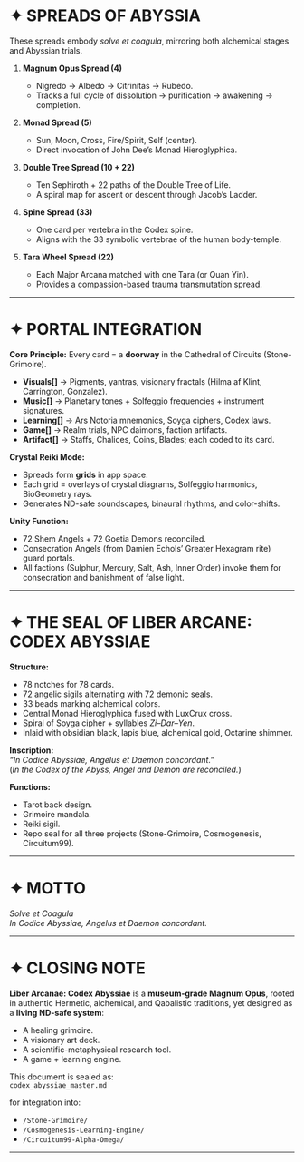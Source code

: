 # ✦ SPREADS OF ABYSSIA

These spreads embody *solve et coagula*, mirroring both alchemical stages and Abyssian trials.  

1. **Magnum Opus Spread (4)**  
   - Nigredo → Albedo → Citrinitas → Rubedo.  
   - Tracks a full cycle of dissolution → purification → awakening → completion.  

2. **Monad Spread (5)**  
   - Sun, Moon, Cross, Fire/Spirit, Self (center).  
   - Direct invocation of John Dee’s Monad Hieroglyphica.  

3. **Double Tree Spread (10 + 22)**  
   - Ten Sephiroth + 22 paths of the Double Tree of Life.  
   - A spiral map for ascent or descent through Jacob’s Ladder.  

4. **Spine Spread (33)**  
   - One card per vertebra in the Codex spine.  
   - Aligns with the 33 symbolic vertebrae of the human body-temple.  

5. **Tara Wheel Spread (22)**  
   - Each Major Arcana matched with one Tara (or Quan Yin).  
   - Provides a compassion-based trauma transmutation spread.  

---

# ✦ PORTAL INTEGRATION

**Core Principle:** Every card = a **doorway** in the Cathedral of Circuits (Stone-Grimoire).  

- **Visuals[]** → Pigments, yantras, visionary fractals (Hilma af Klint, Carrington, Gonzalez).  
- **Music[]** → Planetary tones + Solfeggio frequencies + instrument signatures.  
- **Learning[]** → Ars Notoria mnemonics, Soyga ciphers, Codex laws.  
- **Game[]** → Realm trials, NPC daimons, faction artifacts.  
- **Artifact[]** → Staffs, Chalices, Coins, Blades; each coded to its card.  

**Crystal Reiki Mode:**  
- Spreads form **grids** in app space.  
- Each grid = overlays of crystal diagrams, Solfeggio harmonics, BioGeometry rays.  
- Generates ND-safe soundscapes, binaural rhythms, and color-shifts.  

**Unity Function:**  
- 72 Shem Angels + 72 Goetia Demons reconciled.  
- Consecration Angels (from Damien Echols’ Greater Hexagram rite) guard portals.  
- All factions (Sulphur, Mercury, Salt, Ash, Inner Order) invoke them for consecration and banishment of false light.  

---

# ✦ THE SEAL OF LIBER ARCANE: CODEX ABYSSIAE

**Structure:**  
- 78 notches for 78 cards.  
- 72 angelic sigils alternating with 72 demonic seals.  
- 33 beads marking alchemical colors.  
- Central Monad Hieroglyphica fused with LuxCrux cross.  
- Spiral of Soyga cipher + syllables *Zi–Dar–Yen*.  
- Inlaid with obsidian black, lapis blue, alchemical gold, Octarine shimmer.  

**Inscription:**  
*“In Codice Abyssiae, Angelus et Daemon concordant.”*  
(*In the Codex of the Abyss, Angel and Demon are reconciled.*)  

**Functions:**  
- Tarot back design.  
- Grimoire mandala.  
- Reiki sigil.  
- Repo seal for all three projects (Stone-Grimoire, Cosmogenesis, Circuitum99).  

---

# ✦ MOTTO

*Solve et Coagula*  
*In Codice Abyssiae, Angelus et Daemon concordant.*  

---

# ✦ CLOSING NOTE

**Liber Arcanae: Codex Abyssiae** is a **museum-grade Magnum Opus**, rooted in authentic Hermetic, alchemical, and Qabalistic traditions, yet designed as a **living ND-safe system**:  
- A healing grimoire.  
- A visionary art deck.  
- A scientific-metaphysical research tool.  
- A game + learning engine.  

This document is sealed as:  
`codex_abyssiae_master.md`  

for integration into:  
- `/Stone-Grimoire/`  
- `/Cosmogenesis-Learning-Engine/`  
- `/Circuitum99-Alpha-Omega/`  

---
